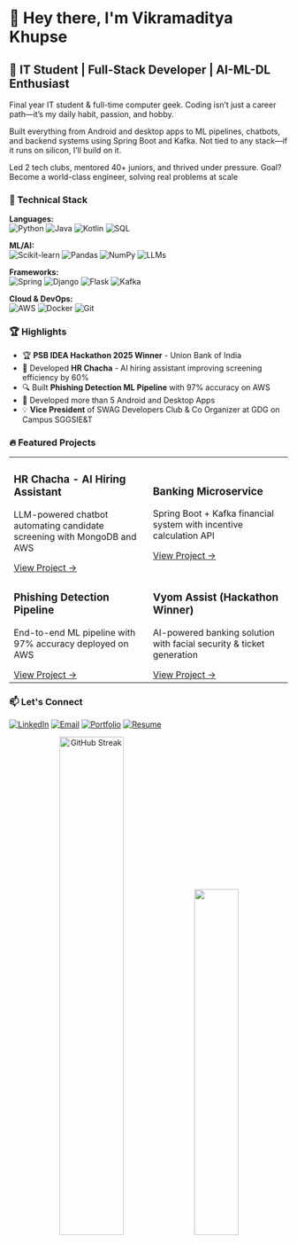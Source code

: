 # 👋 Hey there, I'm Vikramaditya Khupse


## 🚀 IT Student | Full-Stack Developer | AI-ML-DL Enthusiast

Final year IT student & full-time computer geek. Coding isn’t just a career path—it’s my daily habit, passion, and hobby.

Built everything from Android and desktop apps to ML pipelines, chatbots, and backend systems using Spring Boot and Kafka. Not tied to any stack—if it runs on silicon, I’ll build on it.

Led 2 tech clubs, mentored 40+ juniors, and thrived under pressure. Goal? Become a world-class engineer, solving real problems at scale
### 🔧 Technical Stack

**Languages:**  
![Python](https://img.shields.io/badge/Python-3776AB?style=flat&logo=python&logoColor=white)
![Java](https://img.shields.io/badge/Java-007396?style=flat&logo=java&logoColor=white)
![Kotlin](https://img.shields.io/badge/Kotlin-7F52FF?style=flat&logo=kotlin&logoColor=white)
![SQL](https://img.shields.io/badge/SQL-4479A1?style=flat&logo=mysql&logoColor=white)

**ML/AI:**  
![Scikit-learn](https://img.shields.io/badge/Scikit--learn-F7931E?style=flat&logo=scikit-learn&logoColor=white)
![Pandas](https://img.shields.io/badge/Pandas-150458?style=flat&logo=pandas&logoColor=white)
![NumPy](https://img.shields.io/badge/NumPy-013243?style=flat&logo=numpy&logoColor=white)
![LLMs](https://img.shields.io/badge/LLMs-FFD43B?style=flat&logo=openai&logoColor=black)

**Frameworks:**  
![Spring](https://img.shields.io/badge/Spring-6DB33F?style=flat&logo=spring&logoColor=white)
![Django](https://img.shields.io/badge/Django-092E20?style=flat&logo=django&logoColor=white)
![Flask](https://img.shields.io/badge/Flask-000000?style=flat&logo=flask&logoColor=white)
![Kafka](https://img.shields.io/badge/Kafka-231F20?style=flat&logo=apachekafka&logoColor=white)

**Cloud & DevOps:**  
![AWS](https://img.shields.io/badge/AWS-232F3E?style=flat&logo=amazonaws&logoColor=white)
![Docker](https://img.shields.io/badge/Docker-2496ED?style=flat&logo=docker&logoColor=white)
![Git](https://img.shields.io/badge/Git-F05032?style=flat&logo=git&logoColor=white)

### 🏆 Highlights

- 🏆 **PSB IDEA Hackathon 2025 Winner** - Union Bank of India
- 🚀 Developed **HR Chacha** - AI hiring assistant improving screening efficiency by 60%
- 🔍 Built **Phishing Detection ML Pipeline** with 97% accuracy on AWS
- 🚀 Developed more than 5 Android and Desktop Apps
- 💡 **Vice President** of SWAG Developers Club & Co Organizer at GDG on Campus SGGSIE&T

### 🔥 Featured Projects

<table>
  <tr>
    <td width="50%">
      <h3>HR Chacha - AI Hiring Assistant</h3>
      <p>LLM-powered chatbot automating candidate screening with MongoDB and AWS</p>
      <a href="https://github.com/phantom-vk/HRChacha">View Project →</a>
    </td>
    <td width="50%">
      <h3>Banking Microservice</h3>
      <p>Spring Boot + Kafka financial system with incentive calculation API</p>
      <a href="https://github.com/phantom-vk/Forage-Midas">View Project →</a>
    </td>
  </tr>
  <tr>
    <td width="50%">
      <h3>Phishing Detection Pipeline</h3>
      <p>End-to-end ML pipeline with 97% accuracy deployed on AWS</p>
      <a href="https://github.com/phantom-vk/MLOPS-Network-Security-System">View Project →</a>
    </td>
    <td width="50%">
      <h3>Vyom Assist (Hackathon Winner)</h3>
      <p>AI-powered banking solution with facial security & ticket generation</p>
      <a href="https://github.com/phantom-vk/Vyom-Assist">View Project →</a>
    </td>
  </tr>
</table>

### 📫 Let's Connect

[![LinkedIn](https://img.shields.io/badge/LinkedIn-0A66C2?style=flat&logo=linkedin&logoColor=white)](https://www.linkedin.com/in/vikramaditya-khupse-04838a259/)
[![Email](https://img.shields.io/badge/Email-EA4335?style=flat&logo=gmail&logoColor=white)](mailto:vikramadityakhupse@gmail.com)
[![Portfolio](https://img.shields.io/badge/Portfolio-4285F4?style=flat&logo=googlechrome&logoColor=white)](https://phantom-vk.github.io/MyPortfolio)
[![Resume](https://img.shields.io/badge/Resume-FFD43B?style=flat&logo=readthedocs&logoColor=black)](https://drive.google.com/drive/folders/1izi_woduWACltXpALTIlfUNDmbEKJurJ?usp=sharing)

<p align="center">
  <img src="https://github-readme-streak-stats.herokuapp.com/?user=phantom-vk&theme=radical" alt="GitHub Streak" width="48%"/>
  <img src="https://github-readme-stats.vercel.app/api/top-langs/?username=phantom-vk&theme=dark&hide_border=false&include_all_commits=true&count_private=true&layout=compact" width="40%"/>
</p>
